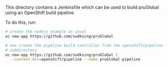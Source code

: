 This directory contains a Jenkinsfile which can be used to build
pruGlobal using an OpenShift build pipeline.

To do this, run:

```bash
# create the nodejs example as usual
oc new-app https://github.com/sudksing/pruGlobal

# now create the pipeline build controller from the openshift/pipeline
# subdirectory
oc new-app https://github.com/sudksing/pruGlobal \
  --context-dir=openshift/pipeline --name pruGlobal-pipeline
```
